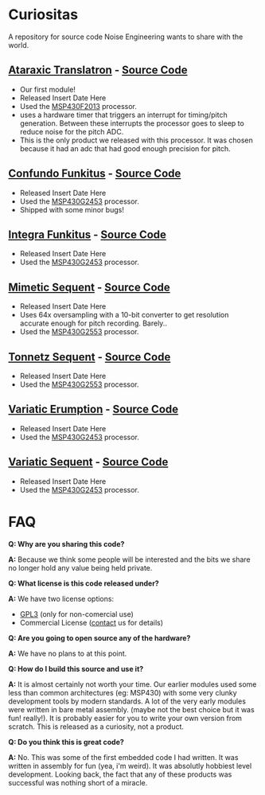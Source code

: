 Curiositas
=============

A repository for source code Noise Engineering wants to share with the world.

[Ataraxic Translatron](https://noiseengineering.us/products/ataraxic-translatron/) - [Source Code](msp430/AT.asm)
-----

* Our first module!
* Released Insert Date Here
* Used the [MSP430F2013](https://www.ti.com/product/MSP430F2013) processor.
* uses a hardware timer that triggers an interrupt for timing/pitch generation. Between these interrupts the processor goes to sleep to reduce noise for the pitch ADC.
* This is the only product we released with this processor. It was chosen because it had an adc that had good enough precision for pitch.

[Confundo Funkitus](https://noiseengineering.us/products/confundo-funkitus/) - [Source Code](msp430/CF.asm)
-----

* Released Insert Date Here
* Used the [MSP430G2453](https://www.ti.com/product/MSP430G2453) processor.
* Shipped with some minor bugs!

[Integra Funkitus](https://noiseengineering.us/products/integra-funkitus) - [Source Code](msp430/IF.asm)
-----

* Released Insert Date Here
* Used the [MSP430G2453](https://www.ti.com/product/MSP430G2453) processor.

[Mimetic Sequent](https://noiseengineering.us/products/mimetic-sequent) - [Source Code](msp430/MS.asm)
-----

* Released Insert Date Here
* Uses 64x oversampling with a 10-bit converter to get resolution accurate enough for pitch recording. Barely..
* Used the [MSP430G2553](https://www.ti.com/product/MSP430G2553) processor.

[Tonnetz Sequent](https://noiseengineering.us/products/tonnetz-sequent) - [Source Code](msp430/TS.asm)
-----

* Released Insert Date Here
* Used the [MSP430G2553](https://www.ti.com/product/MSP430G2553) processor.

[Variatic Erumption](https://noiseengineering.us/products/variatic-erumption) - [Source Code](msp430/VE.asm)
-----

* Released Insert Date Here
* Used the [MSP430G2453](https://www.ti.com/product/MSP430G2453) processor.

[Variatic Sequent](https://noiseengineering.us/products/variatic-sequent) - [Source Code](msp430/VS.asm)
-----

* Released Insert Date Here
* Used the [MSP430G2453](https://www.ti.com/product/MSP430G2453) processor.

FAQ
====

**Q: Why are you sharing this code?**

**A:**  Because we think some people will be interested and the bits we share no longer hold any value being held private.

**Q: What license is this code released under?**

**A:** We have two license options:

* [GPL3](LICENSE_GPL3.md) (only for non-comercial use)
* Commercial License ([contact](https://noiseengineering.us/support) us for details)

**Q: Are you going to open source any of the hardware?**

**A:** We have no plans to at this point.

**Q: How do I build this source and use it?**

**A:** It is almost certainly not worth your time. Our earlier modules used some less than common architectures (eg: MSP430) with some very clunky development tools by modern standards. A lot of the very early modules were written in bare metal assembly. (maybe not the best choice but it was fun! really!). It is probably easier for you to write your own version from scratch. This is released as a curiosity, not a product.

**Q: Do you think this is great code?**

**A:** No. This was some of the first embedded code I had written. It was written in assembly for fun (yea, i'm weird). It was absolutly hobbiest level development. Looking back, the fact that any of these products was successful was nothing short of a miracle.
